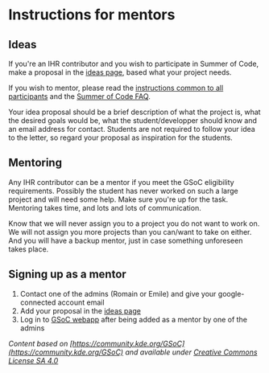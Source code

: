# Instructions for mentors

## Ideas
If you're an IHR contributor and you wish to participate in Summer of Code, make a proposal in the [ideas page](ideas.md), based what your project needs.

If you wish to mentor, please read the [instructions common to all participants](README.md) and the [Summer of Code FAQ](https://developers.google.com/open-source/gsoc/faq#general).

Your idea proposal should be a brief description of what the project is, what the desired goals would be, what the student/developper should know 
and an email address for contact. Students are not required to follow your idea to the letter, so regard your proposal as inspiration for the students.

## Mentoring
Any IHR contributor can be a mentor if you meet the GSoC eligibility requirements. 
Possibly the student has never worked on such a large project and will need some help. 
Make sure you're up for the task. Mentoring takes time, and lots and lots of communication.

Know that we will never assign you to a project you do not want to work on. 
We will not assign you more projects than you can/want to take on either. And you will have a backup mentor, just in case something unforeseen takes place.

## Signing up as a mentor
1) Contact one of the admins (Romain or Emile) and give your google-connected account email
2) Add your proposal in the [ideas page](ideas.md)
3) Log in to [GSoC webapp](https://summerofcode.withgoogle.com/) after being added as a mentor by one of the admins

*Content based on [https://community.kde.org/GSoC](https://community.kde.org/GSoC) and available under [Creative Commons License SA 4.0](https://community.kde.org/KDE_Community_Wiki:Copyrights)*
